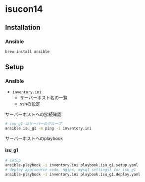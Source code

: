 # isucon14

## Installation

### Ansible

```bash
brew install ansible
```

## Setup

### Ansible

- `inventory.ini`
  - サーバーホスト名の一覧
  - sshの設定

サーバーホストへの接続確認

```bash
# isu_g1 はサーバーのグループ
ansible isu_g1 -m ping -i inventory.ini
```

サーバーホストへのplaybook

#### isu_g1

```bash
# setup
ansible-playbook -i inventory.ini playbook.isu_g1.setup.yaml
# deploy app(source code, nginx, mysql settings) for isu_g1
ansible-playbook -i inventory.ini playbook.isu_g1.deploy.yaml
```
